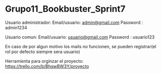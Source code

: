 # Grupo11_Bookbuster_Sprint7

Usuario administrador: 
Email/usuario: admin@gmail.com
Password : admin1234

Usuario comun: 
Email/usuario: usuario@gmail.com
Password : usuario123

En caso de por algun motivo los mails no funcionen, se pueden registrar(el rol por defecto siempre sera usuario)



Herramienta para orginzar el proyecto: https://trello.com/b/BhqwBW3Y/proyecto
